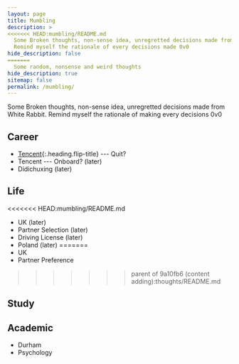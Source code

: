 ```yaml
---
layout: page
title: Mumbling
description: >
<<<<<<< HEAD:mumbling/README.md
  Some Broken thoughts, non-sense idea, unregretted decisions made from White Rabbit.
  Remind myself the rationale of every decisions made 0v0
hide_description: false
=======
  Some random, nonsense and weird thoughts
hide_description: true
sitemap: false
permalink: /mumbling/
---
```

Some Broken thoughts, non-sense idea, unregretted decisions made from White Rabbit.
Remind myself the rationale of making every decisions 0v0

## Career
* [Tencent](tencent.md){:.heading.flip-title} --- Quit?
* Tencent --- Onboard? (later)
* Didichuxing (later)

## Life
<<<<<<< HEAD:mumbling/README.md
* UK (later)
* Partner Selection (later)
* Driving License (later)
* Poland (later)
=======
* UK
* Partner Preference
>>>>>>> parent of 9a10fb6 (content adding):thoughts/README.md

## Study

## Academic
* Durham
* Psychology


<!---* [LICENSE]{:.heading.flip-title} --- The license of this project.
[LICENSE]: ../LICENSE.md
--->